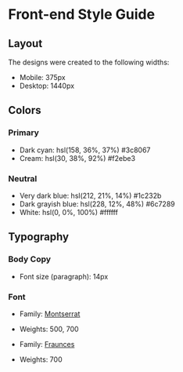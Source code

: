 # Front-end Style Guide

## Layout

The designs were created to the following widths:

- Mobile: 375px
- Desktop: 1440px

## Colors

### Primary

- Dark cyan: hsl(158, 36%, 37%)   	#3c8067
- Cream: hsl(30, 38%, 92%)          #f2ebe3
 
### Neutral

- Very dark blue: hsl(212, 21%, 14%)    	#1c232b
- Dark grayish blue: hsl(228, 12%, 48%)   #6c7289
- White: hsl(0, 0%, 100%)     	#ffffff

## Typography

### Body Copy

- Font size (paragraph): 14px

### Font

- Family: [Montserrat](https://fonts.google.com/specimen/Montserrat)
- Weights: 500, 700

- Family: [Fraunces](https://fonts.google.com/specimen/Fraunces)
- Weights: 700
